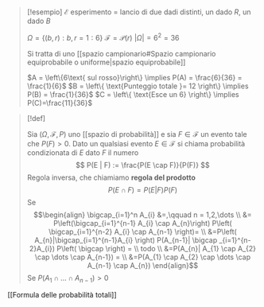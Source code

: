 
> [!esempio]
> $\mathcal{E}$ esperimento = lancio di due dadi distinti, un dado $R$, un dado $B$
> 
> $\Omega = \left\{ (b,r) : b,r = 1:6 \right\}$
> $\mathcal{F} = \mathcal{P}(r)$
> $|\Omega| = 6^2 = 36$
> 
> Si tratta di uno [[spazio campionario#Spazio campionario equiprobabile o uniforme|spazio equiprobabile]]
> 
> $A = \left\{6\text{ sul rosso}\right\} \implies P(A) = \frac{6}{36} = \frac{1}{6}$
> $B = \left\{ \text{Punteggio totale }= 12 \right\} \implies P(B) = \frac{1}{36}$
> $C = \left\{ \text{Esce un 6} \right\} \implies P(C)=\frac{11}{36}$
> 

> [!def]
> 
> Sia $(\Omega, \mathcal{F}, P)$ uno [[spazio di probabilità]] e sia $F \in \mathcal{F}$ un evento tale che $P(F) > 0$. Dato un qualsiasi evento $E \in \mathcal{F}$ si chiama probabilità condizionata di $E$ dato $F$ il numero
>  $$
> P(E | F) := \frac{P(E \cap F)}{P(F)}
> $$
> Regola inversa, che chiamiamo **regola del prodotto**
> $$
> P(E \cap F) = P(E | F) P(F)
>$$
>Se $$\begin{align}
>\bigcap_{i=1}^n A_{i} &=,\qquad n = 1,2,\dots \\
>&= P\left(\bigcap_{i=1}^{n-1} A_{i} \cap A_{n}\right) P\left( \bigcap_{i=1}^{n-2} A_{i} \cap A_{n-1} \right)=  \\
>&=P\left( A_{n}|\bigcap_{i=1}^{n-1}A_{i} \right) P(A_{n-1}| \bigcap _{i=1}^{n-2}A_{i}) P\left( \bigcap \right)   = \\
todo \\
>&=P(A_{n}| A_{1} \cap A_{2} \cap \dots \cap A_{n-1}) = \\
>&=P(A_{1} \cap A_{2} \cap \dots \cap A_{n-1} \cap A_{n})
>\end{align}$$
>Se $P(A_{1} \cap \dots \cap A_{n-1}) > 0$


[[Formula delle probabilità totali]]
